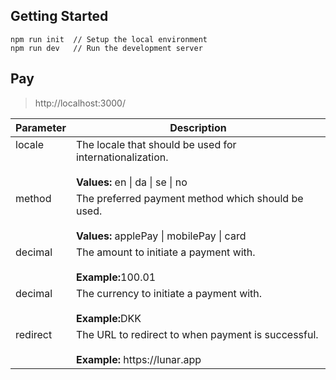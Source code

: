 ## Getting Started

```
npm run init  // Setup the local environment
npm run dev   // Run the development server
```

## Pay

>http://localhost:3000/

<table style="width: 100%">
    <thead>
        <tr>
            <th>Parameter</th>
            <th>Description</th>
        </tr>
    </thead>
    <tbody>
        <tr>
            <td valign="top">locale</td>
            <td>The locale that should be used for internationalization.<br><br><b>Values:</b> en | da | se | no</td>
        </tr>
        <tr>
            <td valign="top">method</td>
            <td>The preferred payment method which should be used.<br><br><b>Values:</b> applePay | mobilePay | card</td>
        </tr>
        <tr>
            <td valign="top">decimal</td>
            <td>The amount to initiate a payment with.<br><br><b>Example:</b>100.01</td>
        </tr>
        <tr>
            <td valign="top">decimal</td>
            <td>The currency to initiate a payment with.<br><br><b>Example:</b>DKK</td>
        </tr>
        <tr>
            <td valign="top">redirect</td>
            <td>The URL to redirect to when payment is successful.<br><br><b>Example:</b> https://lunar.app</td>
        </tr>
    </tbody>
</table>